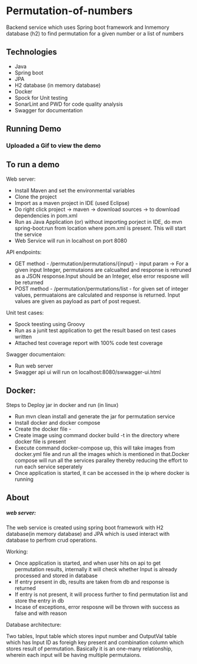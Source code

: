 # Permutation-of-numbers
Backend service which uses Spring boot framework and Inmemory database (h2) to find permutation for a given number or a list of numbers

<h2>Technologies</h2>
<ul>
 <li>Java</li>
 <li>Spring boot</li>
 <li>JPA</li>
 <li>H2 database (in memory database)</li>
 <li>Docker</li>
 <li>Spock for Unit testing</li> 
 <li>SonarLint and PWD for code quality analysis</li>
 <li>Swagger for documentation</li>
</ul>

 <h2>Running Demo</h2>
 
 <h3>Uploaded a Gif to view the demo</h3> 
 
 <h2>To run a demo</h2>
 Web server:
 <ul>
  <li>Install Maven and set the environmental variables</li>
  <li>Clone the project</li>
  <li>Import as a maven project in IDE (used Eclipse)</li>
  <li>Do right click project -> maven -> download sources -> to download dependencies in pom.xml</li>
  <li>Run as Java Application (or) without importing porject in IDE, do mvn spring-boot:run from location where pom.xml is present. This will start the service</li>
  <li>Web Service will run in localhost on port 8080</li>
 </ul>
  
 API endpoints:
 <ul>
  <li>GET method - /permutation/permutations/{input} - input param -> For a given input Integer, permutaions are calcualted and response is retruned as a JSON response.Input should be an Integer, else error resposne will be returned</li>
  <li>POST method - /permutation/permutations/list - for given set of integer values, permuataions are calculated and response is returned. Input values are given as payload as part of post request.</li>
 </ul>
  
 Unit test cases:
 <ul>
  <li>Spock teesting using Groovy</li>
  <li>Run as a junit test application to get the result based on test cases written</li>
  <li>Attached test coverage report with 100% code test coverage</li>
 </ul>
 
  Swagger documentaion:
  <ul>
  <li>Run web server</li>
  <li>Swagger api ui will run on localhost:8080/swwagger-ui.html</li>
  </ul>
  
  <h2>Docker:</h2>  
  Steps to Deploy jar in docker and run (in linux)
  <ul>
    <li>Run mvn clean install and generate the jar for permutation service</li>
    <li>Install docker and docker compose</li>
    <li>Create the docker file -<sample docker file is uploaded></li>
    <li>Create image using command docker build -t <imageName> in the directory where docker file is present</li>
    <li>Execute command docker-compose up, this will take images from docker.yml file and run all the images which is mentioned in that.Docker compose will run all the services paralley thereby reducing the effort to run each service seperately</li>
  <li>Once application is started, it can be accessed in the ip where docker is running</li>
  </ul>
  
  <h2>About</h2>
  <h5>web server:</h5>
  The web service is created using spring boot framework with H2 database(in memory database) and JPA which is used interact with database to perfrom crud operations. 
 
 Working:
 <ul>
 <li>Once application is started, and when user hits on api to get permutation results, internally it will check whether Input is already processed and stored in database </li>
 <li>If entry present in db, results are taken from db and response is returned</li>
 <li>If entry is not present, it will process further to find permutation list and store the entry in db</li>
 <li>Incase of exceptions, error resposne will be thrown with success as false and with reason</li>
 </ul>
 
 Database architecture:
 
 Two tables, Input table which stores input number and OutputVal table which has Input ID as foreigh key present and combination column which stores result of permutation. Basically it is an one-many relationship, wherein each input will be having multiple permutaions.
 
 
 

 
  

 
 

